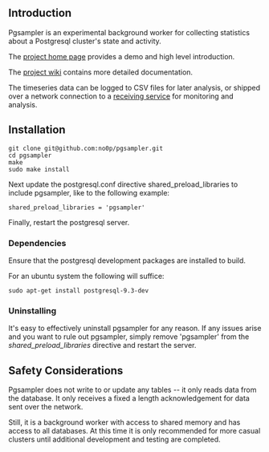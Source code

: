 ## Introduction

Pgsampler is an experimental background worker for collecting statistics about a Postgresql cluster's state and activity.

The <a href="http://no0p.github.io/pgsampler/">project home page</a> provides a demo and high level introduction. 

The <a href="https://github.com/no0p/pgsampler/wiki">project wiki</a> contains more detailed documentation.  

The timeseries data can be logged to CSV files for later analysis, or shipped over a network connection to a <a href="https://github.com/no0p/pgantenna">receiving service</a> for monitoring and analysis.

## Installation

```
git clone git@github.com:no0p/pgsampler.git
cd pgsampler
make
sudo make install
```

Next update the postgresql.conf directive shared_preload_libraries to include pgsampler, like to the following example:

```
shared_preload_libraries = 'pgsampler'
```

Finally, restart the postgresql server.

### Dependencies

Ensure that the postgresql development packages are installed to build.

For an ubuntu system the following will suffice:

```
sudo apt-get install postgresql-9.3-dev
```

### Uninstalling

It's easy to effectively uninstall pgsampler for any reason. If any issues arise and you want to rule out pgsampler, simply remove 'pgsampler' from the *shared_preload_libraries* directive and restart the server.

## Safety Considerations

Pgsampler does not write to or update any tables -- it only reads data from the database.  It only receives a fixed a length acknowledgement for data sent over the network.

Still, it is a background worker with access to shared memory and has access to all databases.  At this time it is only recommended for more casual clusters until additional development and testing are completed.

